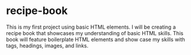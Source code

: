 # recipe-book
This is my first project using basic HTML elements.
I will be creating a recipe book that showcases my understanding of basic HTML skills.
This book will feature boilerplate HTML elements and show case my skills with tags, headings, images, and links.
